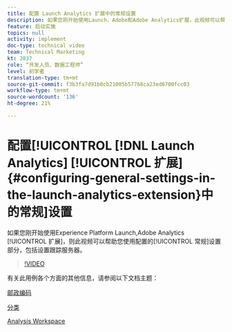 ```yaml
---
title: 配置 Launch Analytics 扩展中的常规设置
description: 如果您刚开始使用Launch、Adobe和Adobe Analytics扩展，此视频可以帮助您处理配置的常规设置部分，包括设置跟踪服务器。
feature: 启动实施
topics: null
activity: implement
doc-type: technical video
team: Technical Marketing
kt: 2837
role: “开发人员、数据工程师”
level: 初学者
translation-type: tm+mt
source-git-commit: f3b3fa7d91b0cb21005b57768ca23ed6700fcc03
workflow-type: tm+mt
source-wordcount: '136'
ht-degree: 21%

---
```



# 配置[!UICONTROL [!DNL Launch Analytics] [!UICONTROL 扩展] {#configuring-general-settings-in-the-launch-analytics-extension}中的常规]设置

如果您刚开始使用Experience Platform Launch,Adobe Analytics [!UICONTROL 扩展]，则此视频可以帮助您使用配置的[!UICONTROL 常规]设置部分，包括设置跟踪服务器。

>[!VIDEO](https://video.tv.adobe.com/v/27093/?quality=9)

有关此用例各个方面的其他信息，请参阅以下文档主题：

[邮政编码](https://docs.adobe.com/help/en/analytics/components/variables/dimensions-reports/reports-zip.html)

[分类](https://docs.adobe.com/content/help/zh-Hans/analytics/components/classifications/c-classifications.html)

[Analysis Workspace](https://docs.adobe.com/content/help/zh-Hans/analytics/analyze/analysis-workspace/analysis-workspace-features.html)
